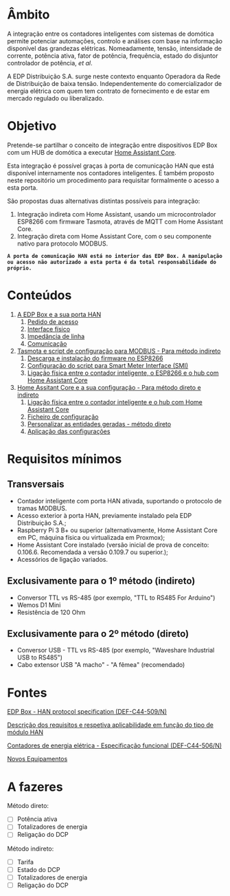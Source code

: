 # Âmbito

A integração entre os contadores inteligentes com sistemas de domótica permite potenciar automações, controlo e análises com base na informação disponível das grandezas elétricas. Nomeadamente, tensão, intensidade de corrente, potência ativa, fator de potência, frequência, estado do disjuntor controlador de potência, *et al*.

A EDP Distribuição S.A. surge neste contexto enquanto Operadora da Rede de Distribuição de baixa tensão. Independentemente do comercializador de energia elétrica com quem tem contrato de fornecimento e de estar em mercado regulado ou liberalizado.


# Objetivo

Pretende-se partilhar o conceito de integração entre dispositivos EDP Box com um HUB de domótica a executar [Home Assistant Core](https://www.home-assistant.io/).

Esta integração é possível graças à porta de comunicação HAN que está disponível internamente nos contadores inteligentes. É também proposto neste repositório um procedimento para requisitar formalmente o acesso a esta porta.

São propostas duas alternativas distintas possíveis para integração:

1. Integração indireta com Home Assistant, usando um microcontrolador ESP8266 com firmware Tasmota, através de MQTT com Home Assistant Core.
2. Integração direta com Home Assistant Core, com o seu componente nativo para protocolo MODBUS.

**`A porta de comunicação HAN está no interior das EDP Box. A manipulação ou acesso não autorizado a esta porta é da total responsabilidade do próprio.`**


# Conteúdos

1. [A EDP Box e a sua porta HAN](Energy%20Box/README.md)
   1. [Pedido de acesso](Energy%20Box/README.md#pedido-de-acesso)
   2. [Interface físico](Energy%20Box/README.md#interface-físico)
   3. [Impedância de linha](Energy%20Box/README.md#impedância-de-linha)
   4. [Comunicação](Energy%20Box/COMUNICACAO.md)
2. [Tasmota e script de configuração para MODBUS - Para método indireto](Tasmota/README.md)
   1. [Descarga e instalação do firmware no ESP8266](Tasmota/README.md)
   2. [Configuração do script para Smart Meter Interface (SMI)](Tasmota/CONFIGURAÇÃO-SCRIPT-SMI.md)
   3. [Ligação física entre o contador inteligente, o ESP8266 e o hub com Home Assistant Core](Tasmota/LIGACOES_INDIRETO.md)
3. [Home Assitant Core e a sua configuração - Para método direto e indireto](Home%20Assistant/README.md)
   1. [Ligação física entre o contador inteligente e o hub com Home Assistant Core](Home%20Assistant/LIGACOES_DIRETO.md)
   2. [Ficheiro de configuração](Home%20Assistant/README.md#configuração-do-home-assistant-core) 
   3. [Personalizar as entidades geradas - método direto](Home%20Assistant/README.md#personalizar-as-entidades-geradas) 
   4. [Aplicação das configurações](Home%20Assistant/README.md#aplicação-das-configurações) 

# Requisitos mínimos

## Transversais
- Contador inteligente com porta HAN ativada, suportando o protocolo de tramas MODBUS.
- Acesso exterior à porta HAN, previamente instalado pela EDP Distribuição S.A.;
- Raspberry Pi 3 B+ ou superior (alternativamente, Home Assistant Core em PC, máquina física ou virtualizada em Proxmox);
- Home Assistant Core instalado (versão inicial de prova de conceito: 0.106.6. Recomendada a versão 0.109.7 ou superior.);
- Acessórios de ligação variados.
## Exclusivamente para o 1º método (indireto)
- Conversor TTL vs RS-485 (por exemplo, "TTL to RS485 For Arduino")
- Wemos D1 Mini
- Resistência de 120 Ohm
## Exclusivamente para o 2º método (direto)
- Conversor USB - TTL vs RS-485 (por exemplo, "Waveshare Industrial USB to RS485")
- Cabo extensor USB "A macho" - "A fêmea" (recomendado)


# Fontes

[EDP Box - HAN protocol specification (DEF-C44-509/N)](https://www.edpdistribuicao.pt/sites/edd/files/normative_docs/DEF-C44-509.pdf)

[Descrição dos requisitos e respetiva aplicabilidade em função do tipo de módulo HAN](https://www.edpdistribuicao.pt/sites/edd/files/2019-06/Requisitos%20dos%20m%C3%B3dulos%20HAN_2019.05.31.pdf?fbclid=IwAR1txmKfYIbwCae6eR5njlblvvBMB1xiLvp5ynURi9qAW4rsOut3WFfJNQM)

[Contadores de energia elétrica - Especificação funcional (DEF-C44-506/N)](https://www.edpdistribuicao.pt/sites/edd/files/normative_docs/DEF-C44-506N.pdf)

[Novos Equipamentos](https://www.edpdistribuicao.pt/sites/edd/files/2019-04/Novos_Equipamentos.pdf?fbclid=IwAR3zNpBId8BMqrSVaPoekoUvqt-xxstLua4iqZN2qz-8Xf2hvRQqtU8g2xo)


# A fazeres

Método direto:
- [ ] Potência ativa
- [ ] Totalizadores de energia
- [ ] Religação do DCP

Método indireto:
- [ ] Tarifa
- [ ] Estado do DCP
- [ ] Totalizadores de energia
- [ ] Religação do DCP
